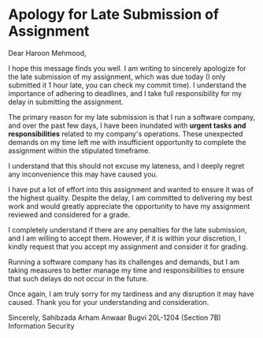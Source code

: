 # Apology for Late Submission of Assignment

Dear Haroon Mehmood,

I hope this message finds you well. I am writing to sincerely apologize for the late submission of my assignment, which was due today (I only submitted it 1 hour late, you can check my commit time). I understand the importance of adhering to deadlines, and I take full responsibility for my delay in submitting the assignment.

The primary reason for my late submission is that I run a software company, and over the past few days, I have been inundated with **urgent tasks and responsibilities** related to my company's operations. These unexpected demands on my time left me with insufficient opportunity to complete the assignment within the stipulated timeframe.

I understand that this should not excuse my lateness, and I deeply regret any inconvenience this may have caused you.

I have put a lot of effort into this assignment and wanted to ensure it was of the highest quality. Despite the delay, I am committed to delivering my best work and would greatly appreciate the opportunity to have my assignment reviewed and considered for a grade.

I completely understand if there are any penalties for the late submission, and I am willing to accept them. However, if it is within your discretion, I kindly request that you accept my assignment and consider it for grading.

Running a software company has its challenges and demands, but I am taking measures to better manage my time and responsibilities to ensure that such delays do not occur in the future.

Once again, I am truly sorry for my tardiness and any disruption it may have caused. Thank you for your understanding and consideration.

Sincerely,
Sahibzada Arham Anwaar Bugvi
20L-1204 (Section 7B)
Information Security
